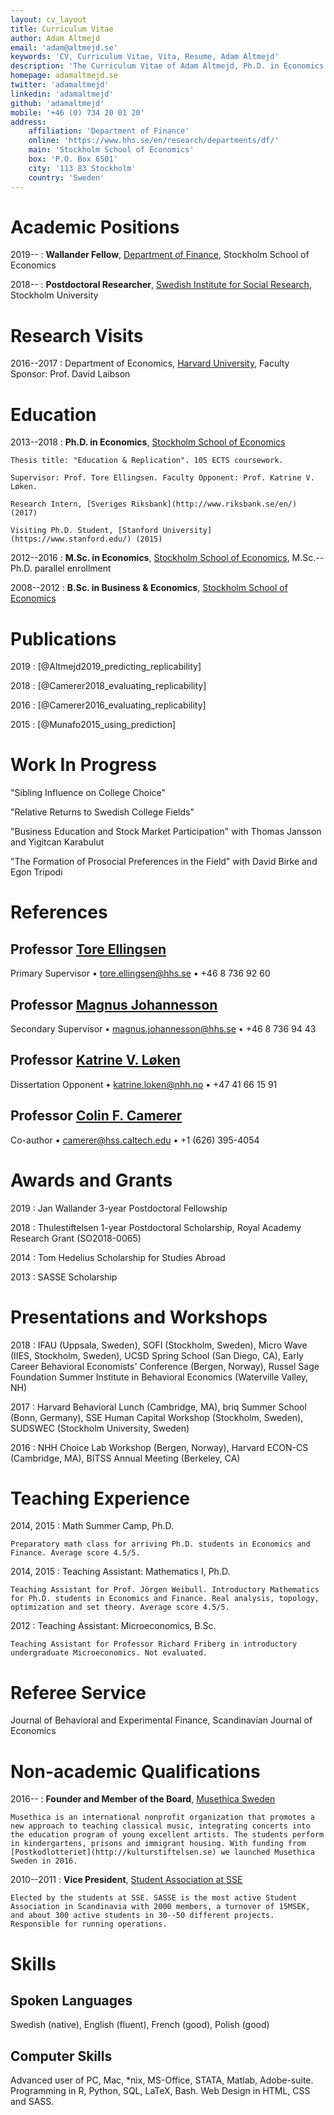 ```yaml
---
layout: cv_layout
title: Curriculum Vitae
author: Adam Altmejd
email: 'adam@altmejd.se'
keywords: 'CV, Curriculum Vitae, Vita, Resume, Adam Altmejd'
description: 'The Curriculum Vitae of Adam Altmejd, Ph.D. in Economics.'
homepage: adamaltmejd.se
twitter: 'adamaltmejd'
linkedin: 'adamaltmejd'
github: 'adamaltmejd'
mobile: '+46 (0) 734 20 01 20'
address:
    affiliation: 'Department of Finance'
    online: 'https://www.hhs.se/en/research/departments/df/'
    main: 'Stockholm School of Economics'
    box: 'P.O. Box 6501'
    city: '113 83 Stockholm'
    country: 'Sweden'
---
```


# Academic Positions

2019--
:   **Wallander Fellow**, [Department of Finance](https://www.hhs.se/en/research/departments/df/), Stockholm School of Economics

2018--
:   **Postdoctoral Researcher**, [Swedish Institute for Social Research](https://www.sofi.su.se), Stockholm University

# Research Visits

2016--2017
:    Department of Economics, [Harvard University](http://economics.harvard.edu/), Faculty Sponsor: Prof. David Laibson

# Education

2013--2018
:   **Ph.D. in Economics**, [Stockholm School of Economics](https://www.hhs.se/en/Education/PhD/economics/)

    Thesis title: "Education & Replication". 105 ECTS coursework.

    Supervisor: Prof. Tore Ellingsen. Faculty Opponent: Prof. Katrine V. Løken.

    Research Intern, [Sveriges Riksbank](http://www.riksbank.se/en/) (2017)

    Visiting Ph.D. Student, [Stanford University](https://www.stanford.edu/) (2015)

2012--2016
:   **M.Sc. in Economics**, [Stockholm School of Economics](https://www.hhs.se/en/Education/MSc/MECON/), M.Sc.--Ph.D. parallel enrollment

2008--2012
:   **B.Sc. in Business & Economics**, [Stockholm School of Economics](https://www.hhs.se/en/Education/BSc/BE/)

# Publications

2019
:   [@Altmejd2019_predicting_replicability]

2018
:   [@Camerer2018_evaluating_replicability]

2016
:   [@Camerer2016_evaluating_replicability]

2015
:   [@Munafo2015_using_prediction]

# Work In Progress

"Sibling Influence on College Choice"

"Relative Returns to Swedish College Fields"

"Business Education and Stock Market Participation" with Thomas Jansson and Yigitcan Karabulut

"The Formation of Prosocial Preferences in the Field" with David Birke and Egon Tripodi

# References

## Professor [Tore Ellingsen](https://sites.google.com/site/tellingsensse/)

Primary Supervisor • <tore.ellingsen@hhs.se> • +46 8 736 92 60

## Professor [Magnus Johannesson](https://www.hhs.se/en/person/?personid=1981033)

Secondary Supervisor • <magnus.johannesson@hhs.se> • +46 8 736 94 43

## Professor [Katrine V. Løken](https://sites.google.com/site/katrinecv/)

Dissertation Opponent • <katrine.loken@nhh.no> • +47 41 66 15 91

## Professor [Colin F. Camerer](http://www.hss.caltech.edu/content/colin-f-camerer)

Co-author • <camerer@hss.caltech.edu> • +1 (626) 395-4054

# Awards and Grants
2019
:   Jan Wallander 3-year Postdoctoral Fellowship

2018
:   Thulestiftelsen 1-year Postdoctoral Scholarship, Royal Academy Research Grant (SO2018-0065)

2014
:   Tom Hedelius Scholarship for Studies Abroad

2013
:   SASSE Scholarship

# Presentations and Workshops

2018
:   IFAU (Uppsala, Sweden), SOFI (Stockholm, Sweden), Micro Wave (IIES, Stockholm, Sweden), UCSD Spring School (San Diego, CA), Early Career Behavioral Economists' Conference (Bergen, Norway), Russel Sage Foundation Summer Institute in Behavioral Economics (Waterville Valley, NH)

2017
:   Harvard Behavioral Lunch (Cambridge, MA), briq Summer School (Bonn, Germany), SSE Human Capital Workshop (Stockholm, Sweden), SUDSWEC (Stockholm University, Sweden)

2016
:   NHH Choice Lab Workshop (Bergen, Norway), Harvard ECON-CS (Cambridge, MA), BITSS Annual Meeting (Berkeley, CA)

# Teaching Experience

2014, 2015
:   Math Summer Camp, Ph.D.

    Preparatory math class for arriving Ph.D. students in Economics and Finance. Average score 4.5/5.

2014, 2015
:   Teaching Assistant: Mathematics I, Ph.D.

    Teaching Assistant for Prof. Jörgen Weibull. Introductory Mathematics for Ph.D. students in Economics and Finance. Real analysis, topology, optimization and set theory. Average score 4.5/5.

2012
:   Teaching Assistant: Microeconomics, B.Sc.

    Teaching Assistant for Professor Richard Friberg in introductory undergraduate Microeconomics. Not evaluated.

# Referee Service

Journal of Behavioral and Experimental Finance, Scandinavian Journal of Economics

# Non-academic Qualifications

2016--
:   **Founder and Member of the Board**, [Musethica Sweden](https://musethica.org)

    Musethica is an international nonprofit organization that promotes a new approach to teaching classical music, integrating concerts into the education program of young excellent artists. The students perform in kindergartens, prisons and immigrant housing. With funding from [Postkodlotteriet](http://kulturstiftelsen.se) we launched Musethica Sweden in 2016.

2010--2011
:   **Vice President**, [Student Association at SSE](http://www.sasse.se)

    Elected by the students at SSE. SASSE is the most active Student Association in Scandinavia with 2000 members, a turnover of 15MSEK, and about 300 active students in 30--50 different projects. Responsible for running operations.

# Skills

## Spoken Languages

Swedish (native), English (fluent), French (good), Polish (good)

## Computer Skills

Advanced user of PC, Mac, *nix, MS-Office, STATA, Matlab, Adobe-suite. Programming in R, Python, SQL, LaTeX, Bash. Web Design in HTML, CSS and SASS.
